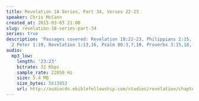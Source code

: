 ```yaml
---
title: Revelation 18 Series, Part 34, Verses 22-23
speaker: Chris McCann
created_at: 2015-03-03 21:00
slug: revelation-18-series-part-34
series: true
description: 'Passages covered: Revelation 18:22-23, Philippians 2:15, John 1:4-5,
  2 Peter 1:19, Revelation 1:13,16, Psalm 80:3,7,19, Proverbs 3:15,18, Micha 7:8-9.'
audio:
  mp3_low:
    length: '23:23'
    bitrate: 32 Kbps
    sample_rate: 22050 Hz
    size: 5.4 MB
    size_bytes: 5613953
    url: http://audiocdn.ebiblefellowship.com/studies/revelation/chapter-18/2015.03.03_McCann_-_Revelation_18_Series_Part_34.mp3
---
```

